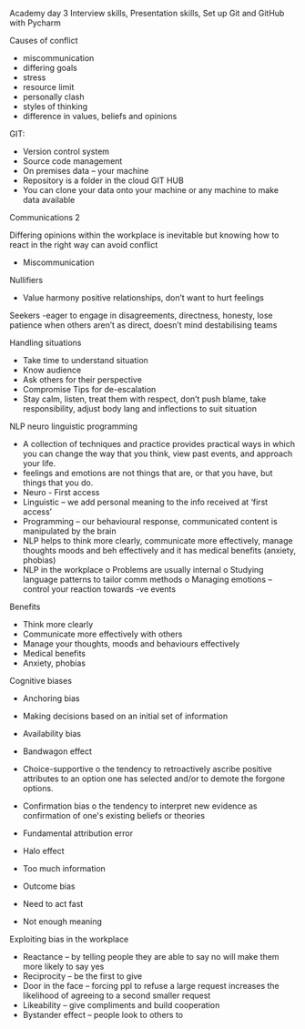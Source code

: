 Academy day 3
Interview skills, Presentation skills, Set up Git and GitHub with Pycharm

Causes of conflict

- miscommunication
- differing goals
- stress
- resource limit
- personally clash
- styles of thinking
- difference in values, beliefs and opinions


GIT:
-	Version control system 
-	Source code management
-	On premises data – your machine
-	Repository is a folder in the cloud
GIT HUB
-	You can clone your data onto your machine or any machine to make data available

Communications 2

Differing opinions within the workplace is inevitable but knowing how to react in the right way can avoid conflict
-	Miscommunication

Nullifiers
-	Value harmony positive relationships, don’t want to hurt feelings

Seekers
-eager to engage in disagreements, directness, honesty, lose patience when others aren’t as direct, doesn’t mind destabilising teams

Handling situations
-	Take time to understand situation
-	Know audience
-	Ask others for their perspective
-	Compromise
Tips for de-escalation
-	Stay calm, listen, treat them with respect, don’t push blame, take responsibility, adjust body lang and inflections to suit situation



NLP neuro linguistic programming
-	A collection of techniques and practice provides practical ways in which you can change the way that you think, view past events, and approach your life.
-	 feelings and emotions are not things that are, or that you have, but things that you do.
-	Neuro - First access
-	Linguistic – we add personal meaning to the info received at ‘first access’
-	Programming – our behavioural response, communicated content is manipulated by the brain
-	NLP helps to think more clearly, communicate more effectively, manage thoughts moods and beh effectively and it has medical benefits (anxiety, phobias)
-	NLP in the workplace
o	Problems are usually internal
o	Studying language patterns to tailor comm methods
o	Managing emotions – control your reaction towards -ve events

Benefits
-	Think more clearly
-	Communicate more effectively with others
-	Manage your thoughts, moods and behaviours effectively
-	Medical benefits
-	Anxiety, phobias



Cognitive biases
-	Anchoring bias 
-	Making decisions based on an initial set of information
-	Availability bias 
-	Bandwagon effect
-	Choice-supportive 
o	the tendency to retroactively ascribe positive attributes to an option one has selected and/or to demote the forgone options.
-	Confirmation bias 
o	the tendency to interpret new evidence as confirmation of one's existing beliefs or theories
-	Fundamental attribution error 
-	Halo effect

-	Too much information 
-	Outcome bias
-	Need to act fast
-	Not enough meaning


Exploiting bias in the workplace
-	Reactance – by telling people they are able to say no will make them more likely to say yes
-	Reciprocity – be the first to give
-	Door in the face – forcing ppl to refuse a large request increases the likelihood of agreeing to a second smaller request
-	Likeability – give compliments and build cooperation
-	Bystander effect – people look to others to 

